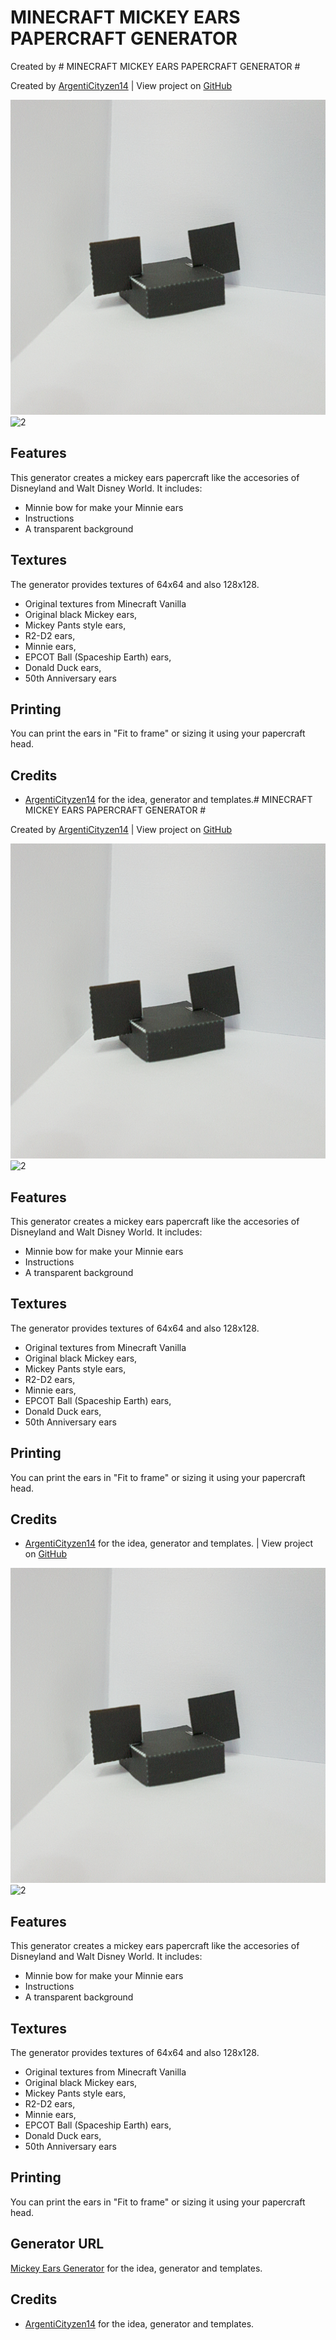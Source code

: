 # MINECRAFT MICKEY EARS PAPERCRAFT GENERATOR #

Created by # MINECRAFT MICKEY EARS PAPERCRAFT GENERATOR #

Created by [ArgentiCityzen14](http://pixelpapercraft.com/user/argenticityzen14) | View project on [GitHub](https://github.com/TepigMC/Papercraft-Pig-Generator)

![1](photos/minecraft-mickey-ears.jpg)
![2](photos/minecraft-mickey-ears-2.jpg)

## Features ##

This generator creates a mickey ears papercraft like the accesories of Disneyland and Walt Disney World. It includes:

  - Minnie bow for make your Minnie ears
  - Instructions
  - A transparent background

## Textures ##

The generator provides textures of 64x64 and also 128x128.

  - Original textures from Minecraft Vanilla
  - Original black Mickey ears,
  - Mickey Pants style ears,
  - R2-D2 ears,
  - Minnie ears,
  - EPCOT Ball (Spaceship Earth) ears,
  - Donald Duck ears,
  - 50th Anniversary ears


## Printing ##

You can print the ears in "Fit to frame" or sizing it using your papercraft head.

## Credits ##

  - [ArgentiCityzen14](http://pixelpapercraft.com/user/argenticityzen14) for the idea, generator and templates.# MINECRAFT MICKEY EARS PAPERCRAFT GENERATOR #

Created by [ArgentiCityzen14](http://pixelpapercraft.com/user/argenticityzen14) | View project on [GitHub](https://github.com/TepigMC/Papercraft-Pig-Generator)

![1](photos/minecraft-mickey-ears.jpg)
![2](photos/minecraft-mickey-ears-2.jpg)

## Features ##

This generator creates a mickey ears papercraft like the accesories of Disneyland and Walt Disney World. It includes:

  - Minnie bow for make your Minnie ears
  - Instructions
  - A transparent background

## Textures ##

The generator provides textures of 64x64 and also 128x128.

  - Original textures from Minecraft Vanilla
  - Original black Mickey ears,
  - Mickey Pants style ears,
  - R2-D2 ears,
  - Minnie ears,
  - EPCOT Ball (Spaceship Earth) ears,
  - Donald Duck ears,
  - 50th Anniversary ears


## Printing ##

You can print the ears in "Fit to frame" or sizing it using your papercraft head.

## Credits ##

  - [ArgentiCityzen14](http://pixelpapercraft.com/user/argenticityzen14) for the idea, generator and templates. | View project on [GitHub](https://github.com/TepigMC/Papercraft-Pig-Generator)

![1](photos/minecraft-mickey-ears.jpg)
![2](photos/minecraft-mickey-ears-2.jpg)

## Features ##

This generator creates a mickey ears papercraft like the accesories of Disneyland and Walt Disney World. It includes:

  - Minnie bow for make your Minnie ears
  - Instructions
  - A transparent background

## Textures ##

The generator provides textures of 64x64 and also 128x128.

  - Original textures from Minecraft Vanilla
  - Original black Mickey ears,
  - Mickey Pants style ears,
  - R2-D2 ears,
  - Minnie ears,
  - EPCOT Ball (Spaceship Earth) ears,
  - Donald Duck ears,
  - 50th Anniversary ears


## Printing ##

You can print the ears in "Fit to frame" or sizing it using your papercraft head.

## Generator URL ##

[Mickey Ears Generator](https://argenticityzenx.github.io/pixel-papercraft-generator-builder/#minecraft-mickey-ears) for the idea, generator and templates.

## Credits ##

  - [ArgentiCityzen14](http://pixelpapercraft.com/user/argenticityzen14) for the idea, generator and templates.
